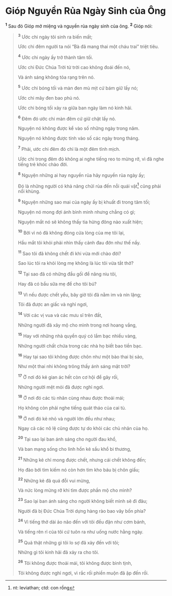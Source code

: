 # Gióp Nguyền Rủa Ngày Sinh của Ông
<sup><b>1</b></sup> Sau đó Gióp mở miệng và nguyền rủa ngày sinh của ông. <sup><b>2</b></sup> Gióp nói:


> <sup><b>3</b></sup> Ước chi ngày tôi sinh ra biến mất;
> 
> Ước chi đêm người ta nói “Bà đã mang thai một cháu trai” triệt tiêu.
> 
> <sup><b>4</b></sup> Ước chi ngày ấy trở thành tăm tối.
> 
> Ước chi Ðức Chúa Trời từ trời cao không đoái đến nó,
> 
> Và ánh sáng không tỏa rạng trên nó.
> 
> <sup><b>5</b></sup> Ước chi bóng tối và màn đen mù mịt cứ bám giữ lấy nó;
> 
> Ước chi mây đen bao phủ nó.
> 
> Ước chi bóng tối xảy ra giữa ban ngày làm nó kinh hãi.
> 
> <sup><b>6</b></sup> Ðêm đó ước chi màn đêm cứ giữ chặt lấy nó.
> 
> Nguyện nó không được kể vào số những ngày trong năm.
> 
> Nguyện nó không được tính vào số các ngày trong tháng.
> 
> <sup><b>7</b></sup> Phải, ước chi đêm đó chỉ là một đêm tĩnh mịch.
> 
> Ước chi trong đêm đó không ai nghe tiếng reo to mừng rỡ, vì đã nghe tiếng trẻ khóc chào đời.
> 
> <sup><b>8</b></sup> Nguyện những ai hay nguyền rủa hãy nguyền rủa ngày ấy;
> 
> Ðó là những người có khả năng chửi rủa đến nỗi quái vật[^1] cũng phải nổi khùng.
> 
> <sup><b>9</b></sup> Nguyện những sao mai của ngày ấy bị khuất đi trong tăm tối;
> 
> Nguyện nó mong đợi ánh bình minh nhưng chẳng có gì;
> 
> Nguyện mắt nó sẽ không thấy tia hừng đông nào xuất hiện;
> 
> <sup><b>10</b></sup> Bởi vì nó đã không đóng cửa lòng của mẹ tôi lại,
> 
> Hầu mắt tôi khỏi phải nhìn thấy cảnh đau đớn như thế nầy.
> 
> <sup><b>11</b></sup> Sao tôi đã không chết đi khi vừa mới chào đời?
> 
> Sao lúc tôi ra khỏi lòng mẹ không là lúc tôi vừa tắt thở?
> 
> <sup><b>12</b></sup> Tại sao đã có những đầu gối để nâng niu tôi,
> 
> Hay đã có bầu sữa mẹ để cho tôi bú?
> 
> <sup><b>13</b></sup> Vì nếu được chết yểu, bây giờ tôi đã nằm im và nín lặng;
> 
> Tôi đã được an giấc và nghỉ ngơi,
> 
> <sup><b>14</b></sup> Với các vị vua và các mưu sĩ trên đất,
> 
> Những người đã xây mộ cho mình trong nơi hoang vắng,
> 
> <sup><b>15</b></sup> Hay với những nhà quyền quý có lắm bạc nhiều vàng,
> 
> Những người chất chứa trong các nhà họ biết bao tiền bạc.
> 
> <sup><b>16</b></sup> Hay tại sao tôi không được chôn như một bào thai bị sảo,
> 
> Như một thai nhi không trông thấy ánh sáng mặt trời?
> 
> <sup><b>17</b></sup> Ở nơi đó kẻ gian ác hết còn cơ hội để gây rối,
> 
> Những người mệt mỏi đã được nghỉ ngơi.
> 
> <sup><b>18</b></sup> Ở nơi đó các tù nhân cùng nhau được thoải mái;
> 
> Họ không còn phải nghe tiếng quát tháo của cai tù.
> 
> <sup><b>19</b></sup> Ở nơi đó kẻ nhỏ và người lớn đều như nhau;
> 
> Ngay cả các nô lệ cũng được tự do khỏi các chủ nhân của họ.
> 
> <sup><b>20</b></sup> Tại sao lại ban ánh sáng cho người đau khổ,
> 
> Và ban mạng sống cho linh hồn kẻ sầu khổ bi thương,
> 
> <sup><b>21</b></sup> Những kẻ chỉ mong được chết, nhưng cái chết không đến;
> 
> Họ đào bới tìm kiếm nó còn hơn tìm kho báu bị chôn giấu;
> 
> <sup><b>22</b></sup> Những kẻ đã quá đỗi vui mừng,
> 
> Và nức lòng mừng rỡ khi tìm được phần mộ cho mình?
> 
> <sup><b>23</b></sup> Sao lại ban ánh sáng cho người không biết mình sẽ đi đâu;
> 
> Người đã bị Ðức Chúa Trời dựng hàng rào bao vây bốn phía?
> 
> <sup><b>24</b></sup> Vì tiếng thở dài ảo não đến với tôi đều đặn như cơm bánh,
> 
> Và tiếng rên rỉ của tôi cứ tuôn ra như uống nước hằng ngày.
> 
> <sup><b>25</b></sup> Quả thật những gì tôi lo sợ đã xảy đến với tôi;
> 
> Những gì tôi kinh hãi đã xảy ra cho tôi.
> 
> <sup><b>26</b></sup> Tôi không được thoải mái, tôi không được bình tịnh,
> 
> Tôi không được nghỉ ngơi, vì rắc rối phiền muộn đã ập đến rồi.
>

[^1]: nt: leviathan; ctd: con rồng
